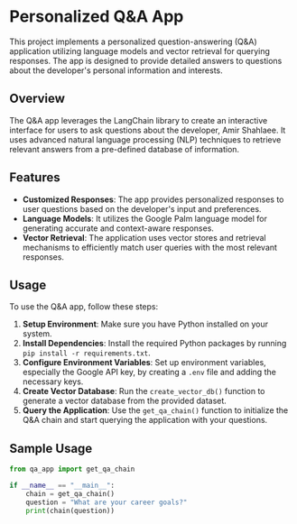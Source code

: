 # Personalized Q&A App

This project implements a personalized question-answering (Q&A) application utilizing language models and vector retrieval for querying responses. The app is designed to provide detailed answers to questions about the developer's personal information and interests.

## Overview

The Q&A app leverages the LangChain library to create an interactive interface for users to ask questions about the developer, Amir Shahlaee. It uses advanced natural language processing (NLP) techniques to retrieve relevant answers from a pre-defined database of information.

## Features

- **Customized Responses**: The app provides personalized responses to user questions based on the developer's input and preferences.
- **Language Models**: It utilizes the Google Palm language model for generating accurate and context-aware responses.
- **Vector Retrieval**: The application uses vector stores and retrieval mechanisms to efficiently match user queries with the most relevant responses.

## Usage

To use the Q&A app, follow these steps:

1. **Setup Environment**: Make sure you have Python installed on your system.
2. **Install Dependencies**: Install the required Python packages by running `pip install -r requirements.txt`.
3. **Configure Environment Variables**: Set up environment variables, especially the Google API key, by creating a `.env` file and adding the necessary keys.
4. **Create Vector Database**: Run the `create_vector_db()` function to generate a vector database from the provided dataset.
5. **Query the Application**: Use the `get_qa_chain()` function to initialize the Q&A chain and start querying the application with your questions.

## Sample Usage

```python
from qa_app import get_qa_chain

if __name__ == "__main__":
    chain = get_qa_chain()
    question = "What are your career goals?"
    print(chain(question))

